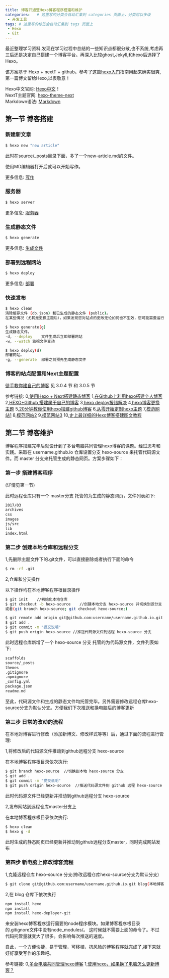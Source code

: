 ```yaml
---
title: 博客开通暨Hexo博客程序搭建和维护
categories:   # 这里写的分类会自动汇集到 categories 页面上，分类可以多级
 - 开发工具
tags: # 这里写的标签会自动汇集到 tags 页面上
 - Hexo
 - Git
---
```

最近整理学习资料,发现在学习过程中总结的一些知识点都很分散,也不系统,考虑再三后还是决定自己搭建一个博客平台。再深入比较ghost,Jekyll,和hexo后选择了Hexo。

该方案基于 Hexo + nextT + github。参考了这篇[hexo入门](http://www.maintao.com/2014/hexo-beginner%27s-guide/)指南用起来确实很爽,第一篇博文留给Hexo,以表敬意！

Hexo中文官网: [Hexo中文](https://hexo.io/zh-cn/docs/index.html)！   
NextT主题官网: [hexo-theme-next](http://theme-next.iissnan.com/)   
Markdown语法: [Markdown](http://www.appinn.com/markdown/)   

<!--more-->

## 第一节 博客搭建

### 新建新文章

``` bash
$ hexo new "new article"
```
此时在source/_posts目录下面，多了一个new-article.md的文件。

使用MD编辑器打开后就可以开始写作。

更多信息: [写作](https://hexo.io/zh-cn/docs/writing.html)

### 服务器

``` bash
$ hexo server
```

更多信息: [服务器](https://hexo.io/zh-cn/docs/server.html)

### 生成静态文件

``` bash
$ hexo generate
```

更多信息: [生成文件](https://hexo.io/zh-cn/docs/generating.html)

### 部署到远程网站

``` bash
$ hexo deploy
```

更多信息: [部署](https://hexo.io/zh-cn/docs/deployment.html)

### 快速发布

``` bash
$ hexo clean
清除缓存文件 (db.json) 和已生成的静态文件 (public)。
在某些情况（尤其是更换主题后），如果发现您对站点的更改无论如何也不生效，您可能需要运行该命令。

$ hexo generate(g)
生成静态文件。
-d, --deploy	文件生成后立即部署网站
-w, --watch	监视文件变动

$ hexo deploy(d)
部署网站。
-g, --generate	部署之前预先生成静态文件
```
### 博客的站点配置和Next主题配置

[徒手教你建自己的博客](https://123sunxiaolin.github.io/2016/08/27/%E5%BE%92%E6%89%8B%E6%95%99%E4%BD%A0%E5%BB%BA%E8%87%AA%E5%B7%B1%E7%9A%84%E5%8D%9A%E5%AE%A2/)
见 3.0.4 节 和 3.0.5 节


参考链接:
0,[使用Hexo + Next搭建静态博客](http://www.jianshu.com/p/f66103553c45)
1,[在Github上利用hexo搭建个人博客](http://js.sunansheng.com/p/9df4aba9c25a)
2,[HEXO+Github,搭建属于自己的博客](http://www.jianshu.com/p/465830080ea9)
3,[hexo deploy报错解决](http://www.yczmm.com/hexo-deploy%E6%8A%A5%E9%94%99%E8%A7%A3%E5%86%B3.html)
4,[hexo博客更换主题](http://www.tuicool.com/articles/zeIZJzv)
5,[20分钟教你使用hexo搭建github博客](http://www.jianshu.com/p/e99ed60390a8)
6,[从零开始定制hexo主题](http://www.maintao.com/2014/hexo-theme-from-scratch/)
7,[模范网站1](http://jovey-zheng.github.io/blog/)
8,[模范网站2](http://notes.iissnan.com/)
9,[模范网站3](http://blog.guowenfh.com/)
10,[史上最详细的Hexo博客搭建图文教程](https://xuanwo.org/2015/03/26/hexo-intor/)


## 第二节 博客维护

博客程序搭建完毕后就设计到了多台电脑共同管理hexo博客的课题。经过思考和实践。采取在 username.github.io 仓库设置分支 hexo-source 来托管代码源文件。而 master 分支来托管生成的静态网页。方案步骤如下：


### 第一步 搭建博客程序

(详情见第一节)

此时远程仓库只有一个 master分支 托管的为生成的静态网页，文件列表如下:

``` bash
2017/03
archives
css
images
js/src
lib
index.html

```

### 第二步 创建本地仓库和远程分支

1,先删除主题文件下的.git文件，可以直接删除或者执行下面的命令

``` bash
$ rm -rf .git
```

2,仓库和分支操作

以下操作均在本地博客程序根目录操作

``` bash
$ git init    //初始化本地仓库
$ git checkout -b hexo-source    //创建本地分支 hexo-source 并切换到该分支
或者(git branch hexo-source; git checkout hexo-source;)

$ git remote add origin git@github.com:username/username.github.io.git  //关联本地分支到远程库
$ git add . 
$ git commit -m "提交说明"
$ git push origin hexo-source //推送代码源文件到远程 hexo-source 分支
```

此时远程仓库新增了一个 hexo-source 分支 托管的为代码源文件，文件列表如下:

``` bash
scaffolds
source/_posts
themes
.gitignore
.npmignore
_config.yml
package.json
readme.md
```

至此，代码源文件和生成的静态文件均托管完毕。另外需要修改远程仓库hexo-source分支为默认分支。方便我们下次推送和换电脑后的博客更新

### 第三步 日常的改动的流程

在本地对博客进行修改（添加新博文、修改样式等等）后，通过下面的流程进行管理:

1,将修改后的代码源文件推动到github远程分支 hexo-source

在本地博客程序根目录依次执行:

``` bash
$ git branch hexo-source  //切换到本地 hexo-source 分支
$ git add .
$ git commit -m "提交说明"
$ git push origin hexo-source  //推送代码源文件到 github 远程 hexo-source 分支

```
此时代码源文件已经更新并推动到github远程分支 hexo-source

2,发布网站到远程仓库master分支上

在本地博客程序根目录依次执行:

``` bash
$ hexo clean
$ hexo g -d

```
此时生成的静态网页已经更新并推动到github远程分支master，同时完成网站发布


### 第四步 新电脑上修改博客流程

1,克隆远程仓库 hexo-source 分支(修改远程仓库hexo-source分支为默认分支)

``` bash
$ git clone git@github.com:username/username.github.io.git blog(本地博客程序仓库名)
```
2,在 blog 仓库下依次执行

```bash
npm install hexo
npm install
npm install hexo-deployer-git
```
来安装hexo博客程序运行需要的node程序模块。如果博客程序根目录的.gitignore文件中没有node_modules/。
这时候就不需要上面的命令了。不过代码托管量就变大了很多。会影响每次推送的速度。


自此，一个方便快捷，易于管理，可移植，抗风险的博客程序就完成了,接下来就好好享受写作的乐趣吧。
 

参考链接:
0,[多台电脑共同管理hexo博客](https://vonfly.github.io/2016/02/18/hexo-version-control/)
1,[使用hexo，如果换了电脑怎么更新博客？](https://www.zhihu.com/question/21193762/answer/20811453)
